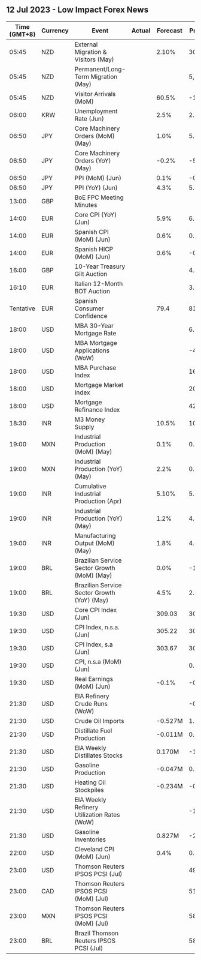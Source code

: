 ## 12 Jul 2023 - Low Impact Forex News
| Time (GMT+8) | Currency | Event | Actual | Forecast | Previous |
|------|----------|-------|--------|----------|----------|
| 05:45 | NZD | External Migration & Visitors (May) |  | 2.10% | 307.50% |
| 05:45 | NZD | Permanent/Long-Term Migration (May) |  |  | 5,785 |
| 05:45 | NZD | Visitor Arrivals (MoM) |  | 60.5% | -16.9% |
| 06:00 | KRW | Unemployment Rate (Jun) |  | 2.5% | 2.5% |
| 06:50 | JPY | Core Machinery Orders (MoM) (May) |  | 1.0% | 5.5% |
| 06:50 | JPY | Core Machinery Orders (YoY) (May) |  | -0.2% | -5.9% |
| 06:50 | JPY | PPI (MoM) (Jun) |  | 0.1% | -0.7% |
| 06:50 | JPY | PPI (YoY) (Jun) |  | 4.3% | 5.1% |
| 13:00 | GBP | BoE FPC Meeting Minutes |  |  |  |
| 14:00 | EUR | Core CPI (YoY) (Jun) |  | 5.9% | 6.1% |
| 14:00 | EUR | Spanish CPI (MoM) (Jun) |  | 0.6% | 0.0% |
| 14:00 | EUR | Spanish HICP (MoM) (Jun) |  | 0.6% | -0.1% |
| 16:00 | GBP | 10-Year Treasury Gilt Auction |  |  | 4.351% |
| 16:10 | EUR | Italian 12-Month BOT Auction |  |  | 3.637% |
| Tentative | EUR | Spanish Consumer Confidence |  | 79.4 | 81.5 |
| 18:00 | USD | MBA 30-Year Mortgage Rate |  |  | 6.85% |
| 18:00 | USD | MBA Mortgage Applications (WoW) |  |  | -4.4% |
| 18:00 | USD | MBA Purchase Index |  |  | 162.4 |
| 18:00 | USD | Mortgage Market Index |  |  | 206.5 |
| 18:00 | USD | Mortgage Refinance Index |  |  | 421.3 |
| 18:30 | INR | M3 Money Supply |  | 10.5% | 10.6% |
| 19:00 | MXN | Industrial Production (MoM) (May) |  | 0.1% | 0.4% |
| 19:00 | MXN | Industrial Production (YoY) (May) |  | 2.2% | 0.7% |
| 19:00 | INR | Cumulative Industrial Production (Apr) |  | 5.10% | 5.10% |
| 19:00 | INR | Industrial Production (YoY) (May) |  | 1.2% | 4.2% |
| 19:00 | INR | Manufacturing Output (MoM) (May) |  | 1.8% | 4.9% |
| 19:00 | BRL | Brazilian Service Sector Growth (MoM) (May) |  | 0.0% | -1.6% |
| 19:00 | BRL | Brazilian Service Sector Growth (YoY) (May) |  | 4.5% | 2.7% |
| 19:30 | USD | Core CPI Index (Jun) |  | 309.03 | 307.82 |
| 19:30 | USD | CPI Index, n.s.a. (Jun) |  | 305.22 | 304.13 |
| 19:30 | USD | CPI Index, s.a (Jun) |  | 303.67 | 303.29 |
| 19:30 | USD | CPI, n.s.a (MoM) (Jun) |  |  | 0.25% |
| 19:30 | USD | Real Earnings (MoM) (Jun) |  | -0.1% | -0.1% |
| 21:30 | USD | EIA Refinery Crude Runs (WoW) |  |  | -0.224M |
| 21:30 | USD | Crude Oil Imports |  | -0.527M | 1.895M |
| 21:30 | USD | Distillate Fuel Production |  | -0.011M | 0.141M |
| 21:30 | USD | EIA Weekly Distillates Stocks |  | 0.170M | -1.045M |
| 21:30 | USD | Gasoline Production |  | -0.047M | 0.148M |
| 21:30 | USD | Heating Oil Stockpiles |  | -0.234M | -0.061M |
| 21:30 | USD | EIA Weekly Refinery Utilization Rates (WoW) |  |  | -1.1% |
| 21:30 | USD | Gasoline Inventories |  | 0.827M | -2.550M |
| 22:00 | USD | Cleveland CPI (MoM) (Jun) |  | 0.4% | 0.4% |
| 23:00 | USD | Thomson Reuters IPSOS PCSI (Jul) |  |  | 49.62 |
| 23:00 | CAD | Thomson Reuters IPSOS PCSI (MoM) (Jul) |  |  | 51.43 |
| 23:00 | MXN | Thomson Reuters IPSOS PCSI (MoM) (Jul) |  |  | 58.45 |
| 23:00 | BRL | Brazil Thomson Reuters IPSOS PCSI (Jul) |  |  | 58.64 |
